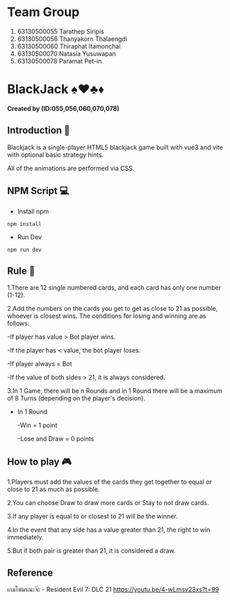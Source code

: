 # Team Group
1. 63130500055 Tarathep Siripis
2. 63130500056 Thanyakorn Thalaengdi
3. 63130500060 Thiraphat Itamonchai
4. 63130500070 Natasia Yusuwapan
5. 63130500078 Paramat Pet-in

# BlackJack 	:spades::hearts::clubs::diamonds:
**Created by  (ID:055,056,060,070,078)**
## Introduction 	:rocket:
Blackjack is a single-player HTML5 blackjack game built with vue3 and vite with optional basic strategy hints.

All of the animations are performed via CSS.

## NPM Script :computer:
- Install npm 

```
npm install
```
- Run Dev

```
npm run dev
```

## Rule :bookmark:
1.There are 12 single numbered cards, and each card has only one number (1-12).

2.Add the numbers on the cards you get to get as close to 21 as possible, whoever is closest wins. The conditions for losing and winning are as follows:

  -If player has value > Bot player wins.

  -If the player has < value, the bot player loses.

  -If player always = Bot

  -If the value of both sides > 21, it is always considered.

3.In 1 Game, there will be n Rounds and in 1 Round there will be a maximum of 8 Turns (depending on the player's decision).

  - In 1 Round
    
    -Win = 1 point
        
     -Lose and Draw = 0 points
     
     
## How to play :video_game:
1.Players must add the values of the cards they get together to equal or close to 21 as much as possible.

2.You can choose Draw to draw more cards or Stay to not draw cards.

3.If any player is equal to or closest to 21 will be the winner.

4.In the event that any side has a value greater than 21, the right to win immediately.

5.But if both pair is greater than 21, it is considered a draw.


## Reference
เกมไพ่มรณะจ๊ะ - Resident Evil 7: DLC 21
https://youtu.be/4-wLmsv23xs?t=99

